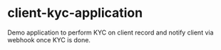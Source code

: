 # client-kyc-application
Demo application to perform KYC on client record and notify client via webhook once KYC is done.
